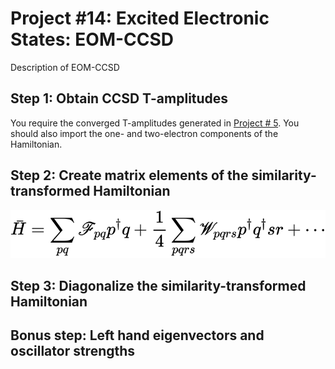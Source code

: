 # Project #14: Excited Electronic States: EOM-CCSD

Description of EOM-CCSD

## Step 1: Obtain CCSD T-amplitudes

You require the converged T-amplitudes generated in [Project # 5](../Project%2305). You should also import the one- and two-electron components of the Hamiltonian.

## Step 2: Create matrix elements of the similarity-transformed Hamiltonian

![Hbar](./figures/so_sim_trans_H.png)

## Step 3: Diagonalize the similarity-transformed Hamiltonian

## Bonus step: Left hand eigenvectors and oscillator strengths
